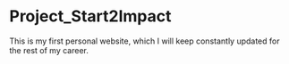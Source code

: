 # Project_Start2Impact
This is my first personal website, which I will keep constantly updated for the rest of my career.

